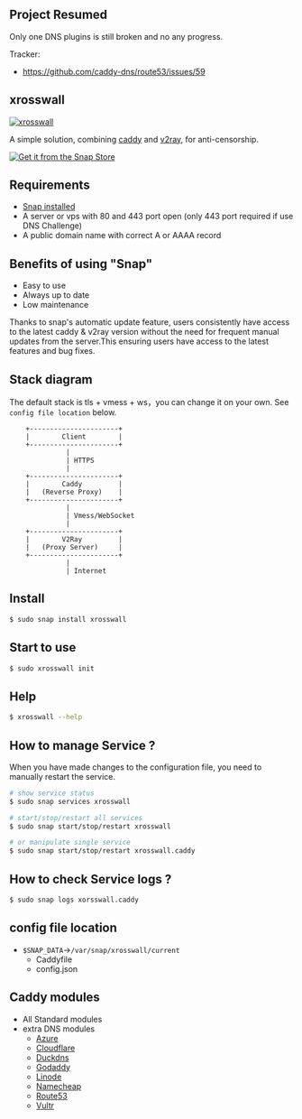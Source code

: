 ## Project Resumed
Only one DNS plugins is still broken and no any progress.

Tracker:
- https://github.com/caddy-dns/route53/issues/59

## xrosswall
[![xrosswall](https://snapcraft.io/xrosswall/badge.svg)](https://snapcraft.io/xrosswall)

A simple solution, combining [caddy](https://github.com/caddyserver/caddy) and [v2ray](https://github.com/v2fly/v2ray-core/), for anti-censorship.


[![Get it from the Snap Store](https://snapcraft.io/static/images/badges/en/snap-store-black.svg)](https://snapcraft.io/xrosswall)


## Requirements

- [Snap installed](https://snapcraft.io/docs/installing-snapd)
- A server or vps with 80 and 443 port open (only 443 port required if use DNS Challenge)
- A public domain name with correct A or AAAA record

## Benefits of using "Snap"
- Easy to use
- Always up to date
- Low maintenance

Thanks to snap's automatic update feature, users consistently have access to the latest caddy & v2ray version without the need for frequent manual updates from the server.This ensuring users have access to the latest features and bug fixes.

## Stack diagram
The default stack is tls + vmess + ws，you can change it on your own. See `config file location` below.
```text
    +----------------------+
    |        Client        |
    +----------------------+
              |
              | HTTPS
              |
    +----------------------+
    |        Caddy         |
    |   (Reverse Proxy)    |
    +----------------------+
              |
              | Vmess/WebSocket
              |
    +----------------------+
    |        V2Ray         |
    |   (Proxy Server)     |
    +----------------------+
              |
              | Internet
```

## Install

```bash
$ sudo snap install xrosswall
```

## Start to use

```bash
$ sudo xrosswall init
```

## Help

```bash
$ xrosswall --help
```

## How to manage Service ?
When you have made changes to the configuration file, you need to manually restart the service.
```bash
# show service status
$ sudo snap services xrosswall

# start/stop/restart all services
$ sudo snap start/stop/restart xrosswall

# or manipulate single service
$ sudo snap start/stop/restart xrosswall.caddy
```

## How to check Service logs ?
```bash
$ sudo snap logs xorsswall.caddy
```

## config file location
- `$SNAP_DATA`->`/var/snap/xrosswall/current`
  - Caddyfile
  - config.json

## Caddy modules
- All Standard modules
- extra DNS modules
  - [Azure](https://github.com/caddy-dns/azure)
  - [Cloudflare](https://github.com/caddy-dns/cloudflare)
  - [Duckdns](https://github.com/caddy-dns/duckdns)
  - [Godaddy](https://github.com/caddy-dns/godaddy)
  - [Linode](https://github.com/caddy-dns/linode)
  - [Namecheap](https://github.com/caddy-dns/namecheap)
  - [Route53](https://github.com/caddy-dns/route53)
  - [Vultr](https://github.com/caddy-dns/vultr)

